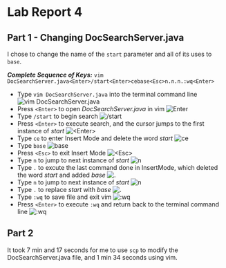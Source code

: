 # Lab Report 4
## Part 1 - Changing DocSearchServer.java

I chose to change the name of the `start` parameter and all of its uses to `base`.

***Complete Sequence of Keys:*** `vim DocSearchServer.java<Enter>/start<Enter>cebase<Esc>n.n.n.:wq<Enter>`
- Type `vim DocSearchServer.java` into the terminal command line ![`vim DocSearchServer.java`](LabReport_4.1.png)
- Press `<Enter>` to open *DocSearchServer.java* in vim ![`Enter`](LabReport_4.2.png)
- Type `/start` to begin search ![`/start`](LabReport_4.3.png)
- Press `<Enter>` to execute search, and the cursor jumps to the first instance of *start* ![`<Enter>`](LabReport_4.4.png)
- Type `ce` to enter Insert Mode and delete the word *start* ![`ce`](LabReport_4.5.png)
- Type `base` ![`base`](LabReport_4.6.png)
- Press `<Esc>` to exit Insert Mode ![`<Esc>`](LabReport_4.15.png)
- Type `n` to jump to next instance of *start* ![`n`](LabReport_4.7.png)
- Type `.` to excute the last command done in InsertMode, which deleted the word *start* and added *base* ![`.`](LabReport_4.8.png)
- Type `n` to jump to next instance of *start* ![`n`](LabReport_4.9.png)
- Type `.` to replace *start* with *base* ![`.`](LabReport_4.10.png)
- Type `:wq` to save file and exit vim ![`:wq`](LabReport_4.13.png)
- Press `<Enter>` to execute `:wq` and return back to the terminal command line ![`:wq`](LabReport_4.14.png)

## Part 2

It took 7 min and 17 seconds for me to use `scp` to modify the DocSearchServer.java file, and 1 min 34 seconds using vim. 
